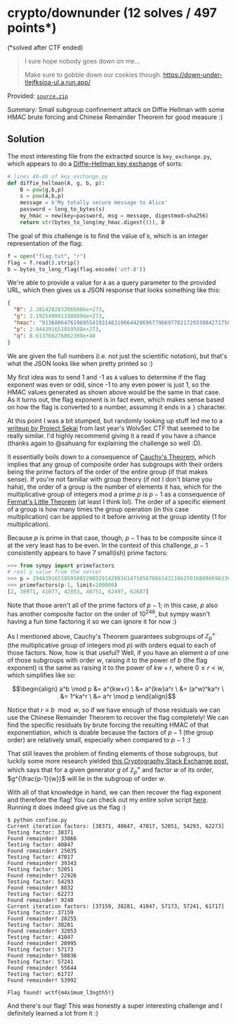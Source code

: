 # crypto/downunder (12 solves / 497 points*)

(*solved after CTF ended)

> I sure hope nobody goes down on me...
>
> Make sure to gobble down our cookies though.
> https://down-under-tlejfksioa-ul.a.run.app/

Provided: [`source.zip`](source.zip)

Summary: Small subgroup confinement attack on Diffie Hellman with some HMAC brute forcing and Chinese Remainder Theorem for good measure :)

## Solution

The most interesting file from the extracted source is `key_exchange.py`, which appears to do a [Diffie-Hellman key exchange](https://en.wikipedia.org/wiki/Diffie%E2%80%93Hellman_key_exchange) of sorts:

```python
# lines 40-46 of key_exchange.py
def diffie_hellman(A, g, b, p):
    B = pow(g,b,p)
    s = pow(A,b,p)
    message = b'My totally secure message to Alice'
    password = long_to_bytes(s)
    my_hmac = new(key=password, msg = message, digestmod=sha256)
    return str(bytes_to_long(my_hmac.digest())), B
```

The goal of this challenge is to find the value of `b`, which is an integer representation of the flag:

```python
f = open("flag.txt", "r")
flag = f.read().strip()
b = bytes_to_long_flag(flag.encode('utf-8'))
```

We're able to provide a value for `A` as a query parameter to the provided URL, which then gives us a JSON response that looks something like this:

```json
{
  "B": 2.3814282832066086e+273,
  "g": 2.1925400413388894e+273,
  "hmac": "91368064761969554193146310664428696779669778217293388427175887610826255556020",
  "p": 2.944391651859508e+273,
  "q": 8.613760276862309e+40
}
```

We are given the full numbers (i.e. not just the scientific notation), but that's what the JSON looks like when pretty printed so :)

My first idea was to send 1 and -1 as `A` values to determine if the flag exponent was even or odd, since -1 to any even power is just 1, so the HMAC values generated as shown above would be the same in that case.
As it turns out, the flag exponent is in fact even, which makes sense based on how the flag is converted to a number, assuming it ends in a `}` character.

At this point I was a bit stumped, but randomly looking up stuff led me to a [writeup by Project Sekai](https://sekai.team/blog/wolvsec-ctf/cpa/) from last year's WolvSec CTF that seemed to be really similar.
I'd highly recommend giving it a read if you have a chance (thanks again to @sahuang for explaining the challenge so well :D).

It essentially boils down to a consequence of [Cauchy's Theorem](https://en.wikipedia.org/wiki/Cauchy%27s_theorem_(group_theory)), which implies that any group of composite order has subgroups with their orders being the prime factors of the order of the entire group (if that makes sense).
If you're not familiar with group theory (if not I don't blame you haha), the order of a group is the number of elements it has, which for the multiplicative group of integers mod a prime $p$ is $p-1$ as a consequence of [Fermat's Little Theorem](https://en.wikipedia.org/wiki/Fermat%27s_little_theorem) (at least I think lol).
The order of a specific element of a group is how many times the group operation (in this case multiplication) can be applied to it before arriving at the group identity (1 for multiplication).

Because $p$ is prime in that case, though, $p-1$ has to be composite since it at the very least has to be even.
In the context of this challenge, $p-1$ consistently appears to have 7 small(ish) prime factors:

```python
>>> from sympy import primefactors
# real p value from the server
>>> p = 2944391651859508220032914208161471056786614311862501680986963364297699599329788924893003846095489297754340082139509854389526154622496939661259152806710216023823737242149467908480946748733106681479664581152675420961752622839506627347334048941289384274114219119358191643637203
>>> primefactors(p-1, limit=100000)
[2, 38971, 41077, 42853, 48751, 62497, 62687]
```

Note that those aren't all of the prime factors of $p-1$; in this case, $p$ also has another composite factor on the order of $10^{246}$, but sympy wasn't having a fun time factoring it so we can ignore it for now :)

As I mentioned above, Cauchy's Theorem guarantees subgroups of $\mathbb{Z}_p^\times$ (the multiplicative group of integers mod $p$) with orders equal to each of those factors.
Now, how is that useful?
Well, if you have an element $a$ of one of those subgroups with order $w$, raising it to the power of $b$ (the flag exponent) is the same as raising it to the power of $kw + r$, where $0 \le r < w$, which simplifies like so:

```math
\begin{align}
a^b \mod p &= a^{kw+r} \
           &= a^{kw}a^r \
           &= (a^w)^ka^r \
           &= 1^ka^r \
           &= a^r \mod p
\end{align}
```

Notice that $r \equiv b \mod w$, so if we have enough of those residuals we can use the Chinese Remainder Theorem to recover the flag completely!
We can find the specific residuals by brute forcing the resulting HMAC of that exponentiation, which is doable because the factors of $p-1$ (the group order) are relatively small, especially when compared to $p-1$ :)

That still leaves the problem of finding elements of those subgroups, but luckily some more research yielded [this Cryptography Stack Exchange post](https://crypto.stackexchange.com/q/27584), which says that for a given generator $g$ of $\mathbb{Z}_p^\times$ and factor $w$ of its order, $g^{\frac{p-1}{w}}$ will lie in the subgroup of order $w$.

With all of that knowledge in hand, we can then recover the flag exponent and therefore the flag!
You can check out my entire solve script [here](confine.py).
Running it does indeed give us the flag :)

```shell
$ python confine.py
Current iteration factors: [38371, 40847, 47017, 52051, 54293, 62273]
Testing factor: 38371
Found remainder! 33866
Testing factor: 40847
Found remainder! 25035
Testing factor: 47017
Found remainder! 39343
Testing factor: 52051
Found remainder! 22926
Testing factor: 54293
Found remainder! 8832
Testing factor: 62273
Found remainder! 9240
Current iteration factors: [37159, 38281, 41047, 57173, 57241, 61717]
Testing factor: 37159
Found remainder! 28255
Testing factor: 38281
Found remainder! 32053
Testing factor: 41047
Found remainder! 20995
Testing factor: 57173
Found remainder! 50836
Testing factor: 57241
Found remainder! 55644
Testing factor: 61717
Found remainder! 53992

Flag found! wctf{m4x1mum_l3ngth5!}
```

And there's our flag!
This was honestly a super interesting challenge and I definitely learned a lot from it :)